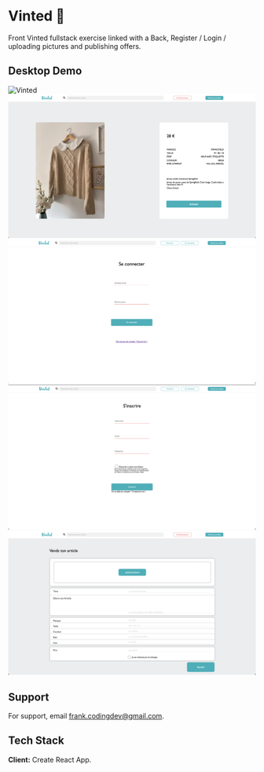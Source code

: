 # Vinted 🧦

Front Vinted fullstack exercise linked with a Back,
Register / Login / uploading pictures and publishing offers.

## Desktop Demo

![Vinted](./src/assets/Vinted.png)
![Vinted](./src/assets/Vinted-Product.png)
![Vinted](./src/assets/Vinted-Login.png)
![Vinted](./src/assets/Vinted-Register.png)
![Vinted](./src/assets/Vinted-Publish.png)

## Support

For support, email frank.codingdev@gmail.com.

## Tech Stack

**Client:** Create React App.
